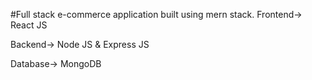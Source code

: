 #Full stack e-commerce application built using mern stack.
Frontend-> React JS

Backend-> Node JS & Express JS

Database-> MongoDB
